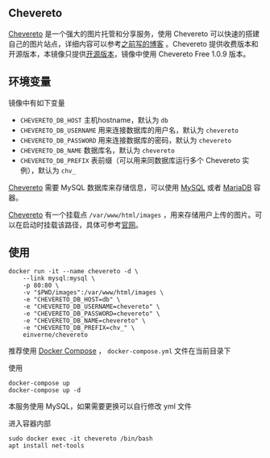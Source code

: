 ## Chevereto

[Chevereto](https://chevereto.com/) 是一个强大的图片托管和分享服务，使用 Chevereto 可以快速的搭建自己的图片站点，详细内容可以参考[之前写的博客](http://einverne.github.io/post/2018/01/chevereto-self-hosted-photo-sharing.html) 。Chevereto 提供收费版本和开源版本，本镜像只提供[开源版本](https://github.com/Chevereto/Chevereto-Free)，镜像中使用 Chevereto Free 1.0.9 版本。

## 环境变量
镜像中有如下变量

- `CHEVERETO_DB_HOST` 主机hostname，默认为 `db`
- `CHEVERETO_DB_USERNAME` 用来连接数据库的用户名，默认为 `chevereto`
- `CHEVERETO_DB_PASSWORD` 用来连接数据库的密码，默认为 `chevereto`
- `CHEVERETO_DB_NAME` 数据库名，默认为 `chevereto`
- `CHEVERETO_DB_PREFIX` 表前缀（可以用来同数据库运行多个 Chevereto 实例），默认为 `chv_`

[Chevereto](https://chevereto.com/) 需要 MySQL 数据库来存储信息，可以使用 [MySQL](https://hub.docker.com/_/mysql/) 或者 [MariaDB](https://hub.docker.com/_/mariadb/) 容器。

[Chevereto](https://chevereto.com/) 有一个挂载点 `/var/www/html/images` ，用来存储用户上传的图片。可以在启动时挂载该路径，具体可参考[官网](https://docs.docker.com/storage/volumes/)。

## 使用

```
docker run -it --name chevereto -d \
    --link mysql:mysql \
    -p 80:80 \
    -v "$PWD/images":/var/www/html/images \
    -e "CHEVERETO_DB_HOST=db" \
    -e "CHEVERETO_DB_USERNAME=chevereto" \
    -e "CHEVERETO_DB_PASSWORD=chevereto" \
    -e "CHEVERETO_DB_NAME=chevereto" \
    -e "CHEVERETO_DB_PREFIX=chv_" \
    einverne/chevereto
```

推荐使用 [Docker Compose](https://yeasy.gitbooks.io/docker_practice/content/compose/) ， `docker-compose.yml` 文件在当前目录下

使用

    docker-compose up
    docker-compose up -d

本服务使用 MySQL，如果需要更换可以自行修改 yml 文件

进入容器内部

    sudo docker exec -it chevereto /bin/bash
    apt install net-tools